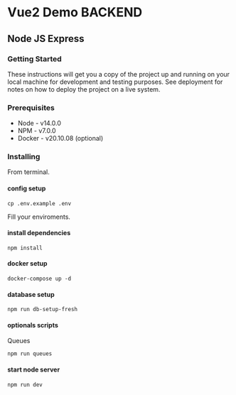 # Vue2 Demo BACKEND

## Node JS Express

### Getting Started

These instructions will get you a copy of the project up and running on your local machine for development and testing purposes. See deployment for notes on how to deploy the project on a live system.

### Prerequisites

-   Node - v14.0.0
-   NPM - v7.0.0
-   Docker - v20.10.08 (optional)

### Installing

From terminal.

#### config setup

```
cp .env.example .env
```

Fill your enviroments.

#### install dependencies

```
npm install
```

#### docker setup

```
docker-compose up -d
```

#### database setup

```
npm run db-setup-fresh
```

#### optionals scripts

Queues

```
npm run queues
```

#### start node server

```
npm run dev
```
